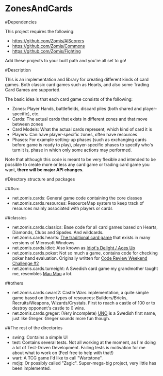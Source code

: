 ZonesAndCards
=============

#Dependencies

This project requires the following:

- https://github.com/Zomis/AIScorers
- https://github.com/Zomis/Commons
- https://github.com/Zomis/Fighting

Add these projects to your built path and you're all set to go!

#Description

This is an implementation and library for creating different kinds of card games. Both classic card games such as Hearts, and also some Trading Card Games are supported.

The basic idea is that each card game consists of the following:

- Zones: Player Hands, battlefields, discard piles (both shared and player-specific), etc.
- Cards: The actual cards that exists in different zones and that move between zones
- Card Models: What the actual cards represent, which kind of card it is
- Players: Can have player-specific zones, often have resources
- Phases: For example setting-up phases (such as exchanging cards before game is ready to play), player-specific phases to specify who's turn it is, phase in which only some actions may performed.

Note that although this code is meant to be very flexible and intended to be possible to create more or less any card game or trading card game you want, **there will be major API changes**.

#Directory structure and packages

###src

- net.zomis.cards: General game code containing the core classes
- net.zomis.cards.resources: ResourceMap system to keep track of resources mainly associated with players or cards

##classics

- net.zomis.cards.classics: Base code for all card games based on Hearts, Diamonds, Clubs and Spades. And wildcards.
- net.zomis.cards.hearts: [The traditional card game](http://en.wikipedia.org/wiki/Hearts) that exists in many versions of Microsoft Windows
- net.zomis.cards.idiot: Also known as [Idiot's Delight / Aces Up](http://meta.codereview.stackexchange.com/questions/1218/weekend-challenge-2)
- net.zomis.cards.poker: Not so much a game, contains code for checking poker hand evaluation. Originally written for [Code Review Weekend Challenge #2](http://meta.codereview.stackexchange.com/questions/1218/weekend-challenge-2)
- net.zomis.cards.turneight: A Swedish card game my grandmother taught me, resembles [Mau Mau](http://en.wikipedia.org/wiki/Mau_Mau_%28card_game%29) a lot.

##others

- net.zomis.cards.cwars2: Castle Wars implementation, a quite simple game based on three types of resources: Builders/Bricks, Recruits/Weapons, Wizards/Crystals. First to reach a castle of 100 or to destroy opponent's castle to 0 wins.
- net.zomis.cards.greger: (Very incomplete) [UNO](http://en.wikipedia.org/wiki/Uno_%28card_game%29) is a Swedish first name, just like Greger. Greger sounds more fun though.


##The rest of the directories

- swing: Contains a simple UI
- test: Contains several tests. Not all working at the moment, as I'm doing a lot of Test-Driven Development. Failing tests is motivation for me about what to work on (Feel free to help with that!)
- wart: A TCG game I'd like to call "Wartstone".
- mdjq: Or possibly called "Zagic". Super-mega-big project, very little has been implemented.
